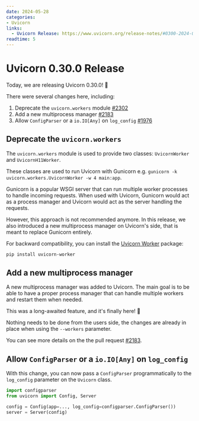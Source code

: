 ```yaml
---
date: 2024-05-28
categories:
- Uvicorn
links:
  - Uvicorn Release: https://www.uvicorn.org/release-notes/#0300-2024-05-28
readtime: 5
---
```


# Uvicorn 0.30.0 Release

Today, we are releasing Uvicorn 0.30.0! :tada:

There were several changes here, including:

1. Deprecate the `uvicorn.workers` module [#2302]
2. Add a new multiprocess manager [#2183]
3. Allow `ConfigParser` or a `io.IO[Any]` on `log_config` [#1976]

## Deprecate the `uvicorn.workers`

The `uvicorn.workers` module is used to provide two classes: `UvicornWorker` and `UvicornH11Worker`.

These classes are used to run Uvicorn with Gunicorn e.g. `gunicorn -k uvicorn.workers.UvicornWorker -w 4 main:app`.

Gunicorn is a popular WSGI server that can run multiple worker processes to handle incoming requests. When used with
Uvicorn, Gunicorn would act as a process manager and Uvicorn would act as the server handling the requests.

However, this approach is not recommended anymore. In this release, we also introduced a new multiprocess manager on Uvicorn's side,
that is meant to replace Gunicorn entirely.

For backward compatibility, you can install the [Uvicorn Worker](https://github.com/Kludex/uvicorn-worker) package:

```bash
pip install uvicorn-worker
```

## Add a new multiprocess manager

A new multiprocess manager was added to Uvicorn. The main goal is to be able to have a proper process manager that can handle
multiple workers and restart them when needed.

This was a long-awaited feature, and it's finally here! :tada:

Nothing needs to be done from the users side, the changes are already in place when using the `--workers` parameter.

You can see more details on the the pull request [#2183].

## Allow `ConfigParser` or a `io.IO[Any]` on `log_config`

With this change, you can now pass a `ConfigParser` programmatically to the `log_config` parameter on the `Uvicorn` class.

```py
import configparser
from uvicorn import Config, Server

config = Config(app=..., log_config=configparser.ConfigParser())
server = Server(config)
```

[#2302]: https://github.com/encode/uvicorn/pull/2302
[#1976]: https://github.com/encode/uvicorn/pull/1976
[#2183]: https://github.com/encode/uvicorn/pull/2183
